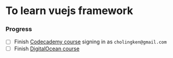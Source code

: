 # To learn vuejs framework

### Progress
- [ ] Finish [Codecademy course](https://www.codecademy.com/courses/learn-vue-js/lessons/vue-introduction/exercises/front-end-frameworks#) signing in as `cholingken@gmail.com`
- [ ] Finish [DigitalOcean course](https://www.digitalocean.com/community/tutorials/how-to-generate-a-vue-js-single-page-app-with-vue-create)